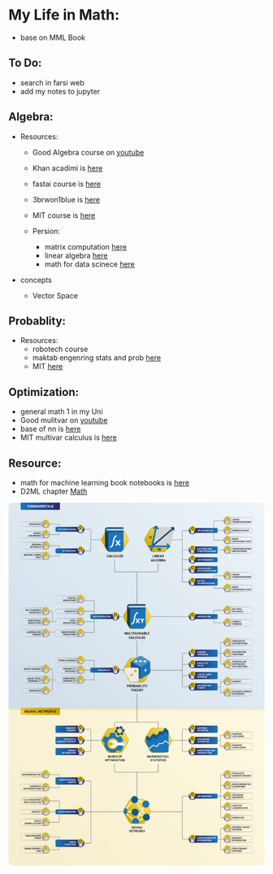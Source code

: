 # My Life in Math:
* base on MML Book

## To Do:
  - search in farsi web
  - add my notes to jupyter

## Algebra:
  * Resources:
    - Good Algebra course on [youtube](https://www.youtube.com/watch?v=T73ldK46JqE&list=PLiiljHvN6z1_o1ztXTKWPrShrMrBLo5P3)
    - Khan acadimi is [here](https://www.khanacademy.org/math/linear-algebra)
    - fastai course is <a href="https://github.com/fastai/numerical-linear-algebra/blob/master/README.md">here</a> 
    - 3brwon1blue is <a href="https://www.3blue1brown.com/essence-of-linear-algebra-page/">here</a> 
    - MIT course is <a href="https://ocw.mit.edu/courses/mathematics/18-06-linear-algebra-spring-2010/video-lectures/">here</a>

    - Persion:
      * matrix computation <a href="https://maktabkhooneh.org/course/308-%D9%85%D8%AD%D8%A7%D8%B3%D8%A8%D8%A7%D8%AA-%D9%85%D8%A7%D8%AA%D8%B1%DB%8C%D8%B3%DB%8C-mk308/">here<a>
      * linear algebra <a href="https://maktabkhooneh.org/course/18-%D8%AC%D8%A8%D8%B1-%D8%AE%D8%B7%DB%8C-mk18/">here</a>
      * math for data scinece [here](https://danup.ir/courses/principles-of-data-mining-and-machine-learning/)
  
  * concepts
    - Vector Space

## Probablity:
  - Resources:
    * robotech course
    * maktab engenring stats and prob [here](https://maktabkhooneh.org/course/%D8%A2%D9%85%D8%A7%D8%B1-%D8%A7%D8%AD%D8%AA%D9%85%D8%A7%D9%84-%D9%85%D9%87%D9%86%D8%AF%D8%B3%DB%8C-mk627/)
    * MIT [here](https://ocw.mit.edu/courses/electrical-engineering-and-computer-science/6-041-probabilistic-systems-analysis-and-applied-probability-fall-2010/video-lectures/)

## Optimization:
  - general math 1 in my Uni
  - Good mulitvar on [youtube](https://www.youtube.com/watch?v=cWZLPv4ZJhE&list=PLiiljHvN6z193BBzS0Ln8NnqQmzimTW23)
  - base of nn is <a href="https://www.youtube.com/playlist?list=PLZHQObOWTQDNU6R1_67000Dx_ZCJB-3pi">here</a> 
  - MIT multivar calculus is <a href="https://www.youtube.com/playlist?list=PL4C4C8A7D06566F38">here</a> 

## Resource:
  - math for machine learning book notebooks is <a href="https://github.com/mml-book/mml-book.github.io">here</a> 
  - D2ML chapter [Math](https://github.com/d2l-ai/d2l-en)
  
  
<img src="mml_map.png"/>
